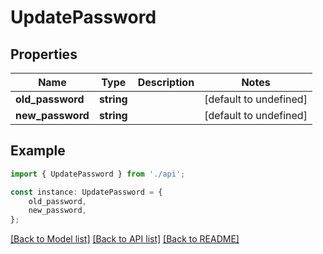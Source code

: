 # UpdatePassword


## Properties

Name | Type | Description | Notes
------------ | ------------- | ------------- | -------------
**old_password** | **string** |  | [default to undefined]
**new_password** | **string** |  | [default to undefined]

## Example

```typescript
import { UpdatePassword } from './api';

const instance: UpdatePassword = {
    old_password,
    new_password,
};
```

[[Back to Model list]](../README.md#documentation-for-models) [[Back to API list]](../README.md#documentation-for-api-endpoints) [[Back to README]](../README.md)
